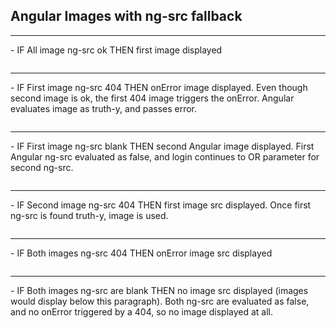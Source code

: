 <div data-ng-app="App" data-ng-controller="AppCtrl">
    <h2>Angular Images with ng-src fallback</h2>  
  <hr>
  <p>- IF All image ng-src ok THEN first image displayed</p>
    <img ng-src="{{('https://www.w3.org/html/logo/downloads/HTML5_Badge_256.png') || ('https://s3-us-west-2.amazonaws.com/s.cdpn.io/68939/angular-logo.png')}}" onerror="this.src='https://placehold.it/200?text=on+Error'" />
  <hr>
  <p>- IF First image ng-src 404 THEN onError image displayed. Even though second image is ok, the first 404 image triggers the onError. Angular evaluates image as truth-y, and passes error.</p>
    <img ng-src="{{('404.png') || ('https://s3-us-west-2.amazonaws.com/s.cdpn.io/68939/angular-logo.png')}}" onerror="this.src='https://placehold.it/200?text=on+Error'" />
  <hr>
  <p>- IF First image ng-src blank THEN second Angular image displayed. First Angular ng-src evaluated as false, and login continues to OR parameter for second ng-src.</p>
    <img ng-src="{{('') || ('https://s3-us-west-2.amazonaws.com/s.cdpn.io/68939/angular-logo.png')}}" onerror="this.src='https://placehold.it/200?text=on+Error'" />
  <hr>
  <p>- IF Second image ng-src 404 THEN first image src displayed. Once first ng-src is found truth-y, image is used.</p>
    <img ng-src="{{('https://www.w3.org/html/logo/downloads/HTML5_Badge_256.png') || ('404.png')}}" onerror="this.src='https://placehold.it/200?text=on+Error'" />
  <hr>
  <p>- IF Both images ng-src 404 THEN onError image src displayed</p>
    <img ng-src="{{('404.png') || ('404.png')}}" onerror="this.src='https://placehold.it/200?text=on+Error'" />
  <hr>
  <p>- IF Both images ng-src are blank THEN no image src displayed (images would display below this paragraph). Both ng-src are evaluated as false, and no onError triggered by a 404, so no image displayed at all.</p>
    <img ng-src="{{('') || ('')}}" onerror="this.src='https://placehold.it/200?text=on+Error'" />
 </div>